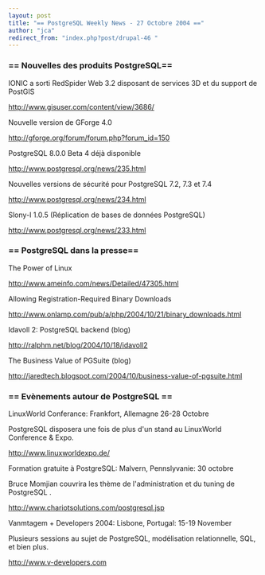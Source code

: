 ```yaml
---
layout: post
title: "== PostgreSQL Weekly News - 27 Octobre 2004 =="
author: "jca"
redirect_from: "index.php?post/drupal-46 "
---
```




<h3>== Nouvelles des produits PostgreSQL==</h3>

<p>

IONIC a sorti RedSpider Web 3.2 disposant de services 3D et du support de PostGIS <br />

<a href="http://www.gisuser.com/content/view/3686/">http://www.gisuser.com/content/view/3686/</a>

</p>

<p>

Nouvelle version de GForge 4.0 <br />

<a href="http://gforge.org/forum/forum.php?forum_id=150">http://gforge.org/forum/forum.php?forum_id=150</a>

</p>

<p>

PostgreSQL 8.0.0 Beta 4 déjà disponible<br />

<a href="http://www.postgresql.org/news/235.html">http://www.postgresql.org/news/235.html</a>

</p>

<p>

Nouvelles versions de sécurité pour PostgreSQL 7.2, 7.3 et 7.4<br />

<a href="http://www.postgresql.org/news/234.html">http://www.postgresql.org/news/234.html</a>

</p>

<p>

Slony-I 1.0.5 (Réplication de bases de données PostgreSQL)<br />

<a href="http://www.postgresql.org/news/233.html">http://www.postgresql.org/news/233.html</a>

</p>

<h3>== PostgreSQL dans la presse==</h3>

<p>

The Power of Linux<br />

<a href="http://www.ameinfo.com/news/Detailed/47305.html">http://www.ameinfo.com/news/Detailed/47305.html</a>

</p>

<p>

Allowing Registration-Required Binary Downloads<br />

<a href="http://www.onlamp.com/pub/a/php/2004/10/21/binary_downloads.html">http://www.onlamp.com/pub/a/php/2004/10/21/binary_downloads.html</a>

</p>

<p>

Idavoll 2: PostgreSQL backend (blog)<br />

<a href="http://ralphm.net/blog/2004/10/18/idavoll2">http://ralphm.net/blog/2004/10/18/idavoll2</a>

</p>

<p>

The Business Value of PGSuite (blog)<br />

<a href="http://jaredtech.blogspot.com/2004/10/business-value-of-pgsuite.html">http://jaredtech.blogspot.com/2004/10/business-value-of-pgsuite.html</a>

</p>

<h3>== Evènements autour de PostgreSQL ==</h3>

<p>

LinuxWorld Conferance: Frankfort, Allemagne 26-28 Octobre<br />

PostgreSQL disposera une fois de plus d'un stand au LinuxWorld Conference &amp; Expo.<br />

<a href="http://www.linuxworldexpo.de/">http://www.linuxworldexpo.de/</a>

</p>

<p>

Formation gratuite à PostgreSQL: Malvern, Pennslyvanie: 30 octobre<br />

Bruce Momjian couvrira les thème de l'administration et du tuning de PostgreSQL .<br />

<a href="http://www.chariotsolutions.com/postgresql.jsp">http://www.chariotsolutions.com/postgresql.jsp</a>

</p>

<p>

Vanmtagem + Developers 2004: Lisbone, Portugal: 15-19 November<br />

Plusieurs sessions au sujet de PostgreSQL, modélisation relationnelle, SQL, et bien plus.<br />

<a href="http://www.v-developers.com">http://www.v-developers.com</a>

</p>